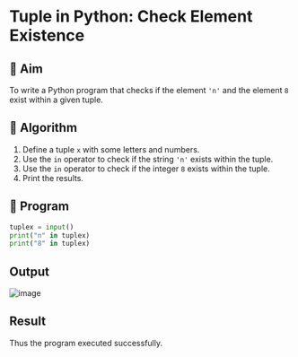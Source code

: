 # Tuple in Python: Check Element Existence

## 🎯 Aim
To write a Python program that checks if the element `'n'` and the element `8` exist within a given tuple.

## 🧠 Algorithm
1. Define a tuple `x` with some letters and numbers.
2. Use the `in` operator to check if the string `'n'` exists within the tuple.
3. Use the `in` operator to check if the integer `8` exists within the tuple.
4. Print the results.

## 🧾 Program

```python
tuplex = input()
print("n" in tuplex)
print("8" in tuplex)
```

## Output

![image](https://github.com/user-attachments/assets/fd622182-4b1d-4391-b84c-b07defcc2c53)

## Result

Thus the program executed successfully.
